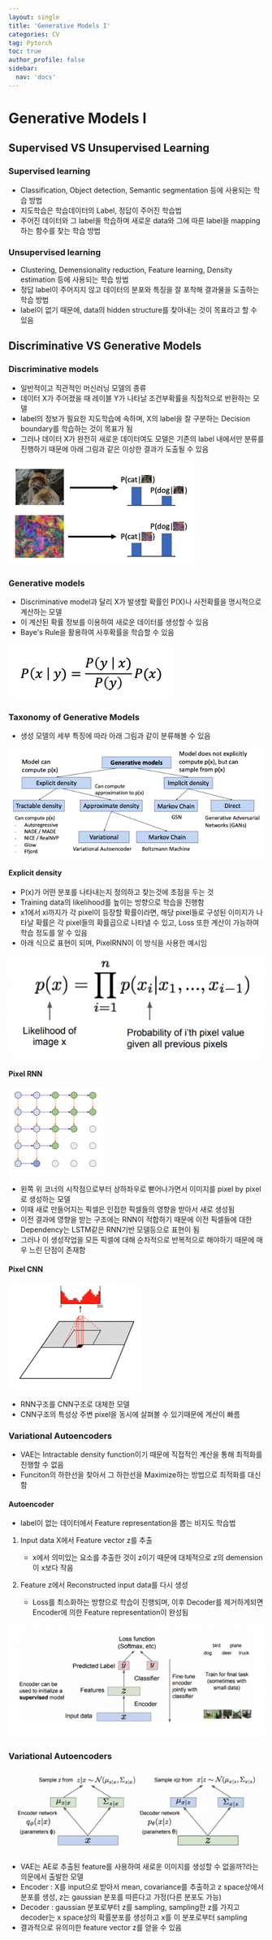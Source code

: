 ```yaml
---
layout: single
title: 'Generative Models I'
categories: CV
tag: Pytorch
toc: true
author_profile: false
sidebar:
  nav: 'docs'
---
```



# Generative Models I

## Supervised VS Unsupervised Learning

### Supervised learning

- Classification, Object detection, Semantic segmentation 등에 사용되는 학습 방법
- 지도학습은 학습데이터의 Label, 정답이 주어진 학습법
- 주어진 데이터와 그 label을 학습하며 새로운 data와 그에 따른 label을 mapping하는 함수를 찾는 학습 방법

### Unsupervised learning

- Clustering, Demensionality reduction, Feature learning, Density estimation 등에 사용되는 학습 방법
- 정답 label이 주어지지 않고 데이터의 분포와 특징을 잘 포착해 결과물을 도출하는 학습 방법
- label이 없기 때문에, data의 hidden structure를 찾아내는 것이 목표라고 할 수 있음

## Discriminative VS Generative Models

### Discriminative models

- 일반적이고 직관적인 머신러닝 모델의 종류
- 데이터 X가 주어졌을 때 레이블 Y가 나타날 조건부확률을 직접적으로 반환하는 모델
- label의 정보가 필요한 지도학습에 속하며, X의 label을 잘 구분하는 Decision boundary를 학습하는 것이 목표가 됨
- 그러나 데이터 X가 완전히 새로운 데이터여도 모델은 기존의 label 내에서만 분류를 진행하기 때문에 아래 그림과 같은 이상한 결과가 도출될 수 있음

![1](/assets/image_ch19/1.png)

### Generative models

- Discriminative model과 달리 X가 발생할 확률인 P(X)나 사전확률을 명시적으로 계산하는 모델
- 이 계산된 확률 정보를 이용하여 새로운 데이터를 생성할 수 있음
- Baye's Rule을 활용하여 사후확률을 학습할 수 있음

![2](/assets/image_ch19/2.png)


### Taxonomy of Generative Models

- 생성 모델의 세부 특징에 따라 아래 그림과 같이 분류해볼 수 있음

![3](/assets/image_ch19/3.png)

#### Explicit density

- P(x)가 어떤 분포를 나타내는지 정의하고 찾는것에 초점을 두는 것
- Training data의 likelihood를 높이는 방향으로 학습을 진행함
- x1에서 xi까지가 각 pixel이 등장할 확률이라면, 해당 pixel들로 구성된 이미지가 나타날 확률은 각 pixel들의 확률곱으로 나타낼 수 있고, Loss 또한 계산이 가능하여 학습 정도를 알 수 있음
- 아래 식으로 표현이 되며, PixelRNN이 이 방식을 사용한 예시임

![4](/assets/image_ch19/4.png)

#### Pixel RNN

![5](/assets/image_ch19/5.png)

- 왼쪽 위 코너의 시작점으로부터 상하좌우로 뻗어나가면서 이미지를 pixel by pixel로 생성하는 모델
- 이때 새로 만들어지는 픽셀은 인접한 픽셀들의 영향을 받아서 새로 생성됨
- 이전 결과에 영향을 받는 구조에는 RNN이 적합하기 때문에 이전 픽셀들에 대한 Dependency는 LSTM같은 RNN기반 모델등으로 표현이 됨
- 그러나 이 생성작업을 모든 픽셀에 대해 순차적으로 반복적으로 해야하기 때문에 매우 느린 단점이 존재함

#### Pixel CNN

![6](/assets/image_ch19/6.png)
- RNN구조를 CNN구조로 대체한 모델
- CNN구조의 특성상 주변 pixel을 동시에 살펴볼 수 있기때문에 계산이 빠름

### Variational Autoencoders

- VAE는 Intractable density function이기 때문에 직접적인 계산을 통해 최적화를 진행할 수 없음
- Funciton의 하한선을 찾아서 그 하한선을 Maximize하는 방법으로 최적화를 대신함

#### Autoencoder
- label이 없는 데이터에서 Feature representation을 뽑는 비지도 학습법

1. Input data X에서 Feature vector z를 추출
    - x에서 의미있는 요소를 추출한 것이 z이기 때문에 대체적으로 z의 demension이 x보다 작음
    
2. Feature z에서 Reconstructed input data를 다시 생성
    - Loss를 최소화하는 방향으로 학습이 진행되며, 이후 Decoder를 제거하게되면 Encoder에 의한 Feature representation이 완성됨
    
![7](/assets/image_ch19/7.png)

### Variational Autoencoders

![8](/assets/image_ch19/8.png)

- VAE는 AE로 추출된 feature를 사용하여 새로운 이미지를 생성할 수 없을까?라는 의문에서 출발한 모델
- Encoder : X를 input으로 받아서 mean, covariance를 추출하고 z space상에서 분포를 생성, z는 gaussian 분포를 따른다고 가정(다른 분포도 가능)
- Decoder : gaussian 분포로부터 z를 sampling, sampling한 z를 가지고 decoder는 x space상의 확률분포를 생성하고 x를 이 분포로부터 sampling
- 결과적으로 유의미한 feature vector z를 얻을 수 있음
